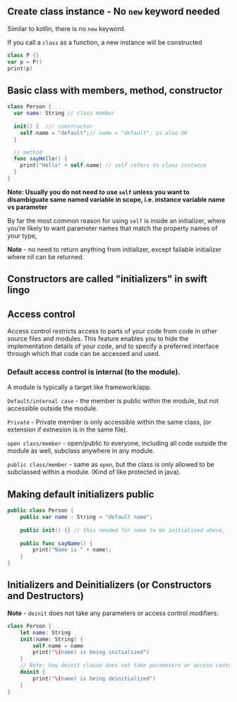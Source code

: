 
## Create class instance - No `new` keyword needed 

Similar to kotlin, there is no `new` keyword.

If you call a `class` as a function, a new instance will be constructed

```swift
class P {}
var p = P()
print(p)
```

## Basic class with members, method, constructor

```swift
class Person {
  var name: String // class member
  
  init() {  /// constructor
    self.name = "default";// name = "default"; is also OK
  }

  // method
  func sayHello() {
    print("Hello" + self.name) // self refers to class instance
  }
}
```


**Note: Usually you do not need to use `self` unless you want to disambiguate same named variable in scope, i.e. instance variable name vs parameter**

By far the most common reason for using `self` is inside an initializer,
 where you’re likely to want parameter names that match the property names of your type,

**Note** - no need to return anything from initializer, except failable initializer where nil can be returned.


## Constructors are called "initializers" in swift lingo

## Access control

Access control restricts access to parts of your code from code in other source files and modules. This feature enables you to hide the implementation details of your code, and to specify a preferred interface through which that code can be accessed and used.

### Default access control is internal (to the module).

A module is typically a target like framework/app.

`Default/internal case` - the member is public within the module, but not accessible outside the module.

`Private` - Private member is only accessible within the same class, (or extension if extnesion is in the same file).

`open class/member` - open/public to everyone, including all code outside the module as well, subclass anywhere in any module.

`public class/member` - same as `open`, but the class is only allowed to be subclassed within a module. (Kind of like protected in java).

## Making default initializers public

```swift
public class Person {
    public var name : String = "default name";
    
    public init() {} // this needed for name to be initialized above, for a public class
    
    public func sayName() {
        print("Name is " + name);
    }
}
```

## Initializers and Deinitializers (or Constructors and Destructors)

**Note** - `deinit` does not take any parameters or access control modifiers.

```swift
class Person {
    let name: String
    init(name: String) {
        self.name = name
        print("\(name) is being initialized")
    }
    // Note: how deinit clause does not take parameters or access control modifiers
    deinit {
        print("\(name) is being deinitialized")
    }
}
```
